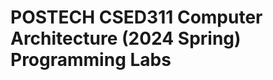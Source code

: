 POSTECH CSED311 Computer Architecture (2024 Spring) Programming Labs
====================================================================
